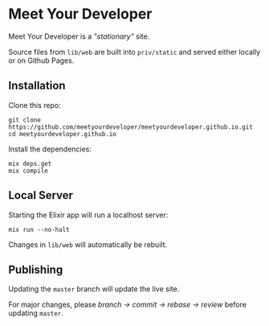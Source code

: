 # Meet Your Developer

Meet Your Developer is a _"stationary"_ site.

Source files from `lib/web` are built into `priv/static` and served either locally or on Github Pages.

## Installation

Clone this repo:

```shell
git clone https://github.com/meetyourdeveloper/meetyourdeveloper.github.io.git
cd meetyourdeveloper.github.io
```

Install the dependencies:

```shell
mix deps.get
mix compile
```

## Local Server

Starting the Elixir app will run a localhost server:

```shell
mix run --no-halt
```

Changes in `lib/web` will automatically be rebuilt.

## Publishing

Updating the `master` branch will update the live site.

For major changes, please _branch -> commit -> rebase -> review_ before updating `master`.
